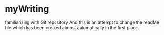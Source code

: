 # myWriting
familiarizing with Git repository
And this is an attempt to change the readMe file which has been created almost automatically in the first place.
